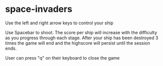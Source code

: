 # space-invaders

Use the left and right arrow keys to control your ship

Use Spacebar to shoot. The score per ship will increase with the difficulty as you progress through each stage. After your ship has been destroyed 3 times the game will end and the highscore will persist until the session ends.

User can press "q" on their keyboard to close the game
